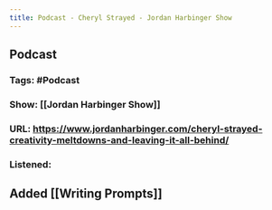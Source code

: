 ```yaml
---
title: Podcast - Cheryl Strayed - Jordan Harbinger Show
---
```


## **Podcast**
### **Tags**: #Podcast
### **Show**: [[Jordan Harbinger Show]]
### **URL**: https://www.jordanharbinger.com/cheryl-strayed-creativity-meltdowns-and-leaving-it-all-behind/
### **Listened**:
## Added [[Writing Prompts]]
